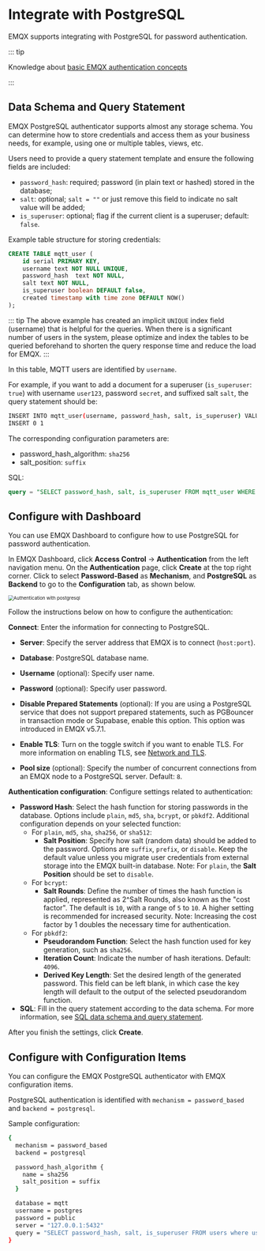 # Integrate with PostgreSQL

EMQX supports integrating with PostgreSQL for password authentication. 

::: tip

Knowledge about [basic EMQX authentication concepts](../authn/authn.md)

:::

## Data Schema and Query Statement

EMQX PostgreSQL authenticator supports almost any storage schema. You can determine how to store credentials and access them as your business needs, for example, using one or multiple tables, views, etc.

Users need to provide a query statement template and ensure the following fields are included:

- `password_hash`: required; password (in plain text or hashed) stored in the database; 
- `salt`: optional; `salt = ""` or just remove this field to indicate no salt value will be added; 
- `is_superuser`: optional; flag if the current client is a superuser; default: `false`.

Example table structure for storing credentials:

```sql
CREATE TABLE mqtt_user (
    id serial PRIMARY KEY,
    username text NOT NULL UNIQUE,
    password_hash  text NOT NULL,
    salt text NOT NULL,
    is_superuser boolean DEFAULT false,
    created timestamp with time zone DEFAULT NOW()
);
```

::: tip
The above example has created an implicit `UNIQUE` index field (username) that is helpful for the queries.
When there is a significant number of users in the system, please optimize and index the tables to be queried beforehand to shorten the query response time and reduce the load for EMQX.
:::

In this table, MQTT users are identified by `username`.

For example, if you want to add a document for a superuser (`is_superuser`: `true`) with username `user123`, password `secret`, and suffixed salt `salt`, the query statement should be:

```bash
INSERT INTO mqtt_user(username, password_hash, salt, is_superuser) VALUES ('user123', 'bede90386d450cea8b77b822f8887065e4e5abf132c2f9dccfcc7fbd4cba5e35', 'salt', true);
INSERT 0 1
```

The corresponding configuration parameters are:

- password_hash_algorithm: `sha256`
- salt_position: `suffix`

SQL: 

```sql
query = "SELECT password_hash, salt, is_superuser FROM mqtt_user WHERE username = ${username} LIMIT 1"
```

## Configure with Dashboard

You can use EMQX Dashboard to configure how to use PostgreSQL for password authentication. 

In EMQX Dashboard, click **Access Control** -> **Authentication** from the left navigation menu. On the **Authentication** page, click **Create** at the top right corner. Click to select **Password-Based** as **Mechanism**, and **PostgreSQL** as **Backend** to go to the **Configuration** tab, as shown below. 

<img src="./assets/authn-postgresql.png" alt="Authentication with postgresql" style="zoom:67%;" />

Follow the instructions below on how to configure the authentication:

**Connect**: Enter the information for connecting to PostgreSQL.

- **Server**: Specify the server address that EMQX is to connect (`host:port`).
- **Database**: PostgreSQL database name.
- **Username** (optional): Specify user name. 
- **Password** (optional): Specify user password. 
- **Disable Prepared Statements** (optional): If you are using a PostgreSQL service that does not support prepared statements, such as PGBouncer in transaction mode or Supabase, enable this option. This option was introduced in EMQX v5.7.1.
- **Enable TLS**: Turn on the toggle switch if you want to enable TLS. For more information on enabling TLS, see [Network and TLS](../../network/overview.md).

- **Pool size** (optional): Specify the number of concurrent connections from an EMQX node to a PostgreSQL server. Default: `8`. 

**Authentication configuration**: Configure settings related to authentication:

- **Password Hash**: Select the hash function for storing passwords in the database. Options include `plain`, `md5`, `sha`, `bcrypt`, or `pbkdf2`. Additional configuration depends on your selected function:
  - For `plain`, `md5`, `sha`, `sha256`, or `sha512`:
    - **Salt Position**: Specify how salt (random data) should be added to the password. Options are `suffix`, `prefix`, or `disable`. Keep the default value unless you migrate user credentials from external storage into the EMQX built-in database. Note: For `plain`, the **Salt Position** should be set to `disable`.
  - For `bcrypt`:
    - **Salt Rounds**: Define the number of times the hash function is applied, represented as 2^Salt Rounds, also known as the "cost factor". The default is `10`, with a range of `5` to `10`. A higher setting is recommended for increased security. Note: Increasing the cost factor by 1 doubles the necessary time for authentication.
  - For `pbkdf2`:
    - **Pseudorandom Function**: Select the hash function used for key generation, such as `sha256`.
    - **Iteration Count**: Indicate the number of hash iterations. Default:  `4096`.
    - **Derived Key Length**: Set the desired length of the generated password. This field can be left blank, in which case the key length will default to the output of the selected pseudorandom function.
- **SQL**: Fill in the query statement according to the data schema. For more information, see [SQL data schema and query statement](#sql-table-structure-and-query-statement). 

After you finish the settings, click **Create**.

## Configure with Configuration Items

You can configure the EMQX PostgreSQL authenticator with EMQX configuration items. <!--For detailed operation steps, see [authn-postgresql:authentication](../../configuration/configuration-manual.html#authn-postgresql:authentication). -->

PostgreSQL authentication is identified with `mechanism = password_based` and `backend = postgresql`.

Sample configuration:

```bash
{
  mechanism = password_based
  backend = postgresql

  password_hash_algorithm {
    name = sha256
    salt_position = suffix
  }

  database = mqtt
  username = postgres
  password = public
  server = "127.0.0.1:5432"
  query = "SELECT password_hash, salt, is_superuser FROM users where username = ${username} LIMIT 1"
}
```
